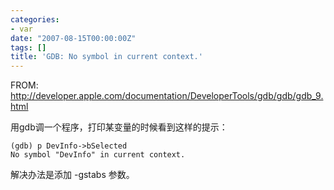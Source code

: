 ```yaml
---
categories:
- var
date: "2007-08-15T00:00:00Z"
tags: []
title: 'GDB: No symbol in current context.'
---
```


FROM: <http://developer.apple.com/documentation/DeveloperTools/gdb/gdb/gdb_9.html>

用gdb调一个程序，打印某变量的时候看到这样的提示：

    (gdb) p DevInfo->bSelected
    No symbol "DevInfo" in current context.

解决办法是添加 -gstabs 参数。


